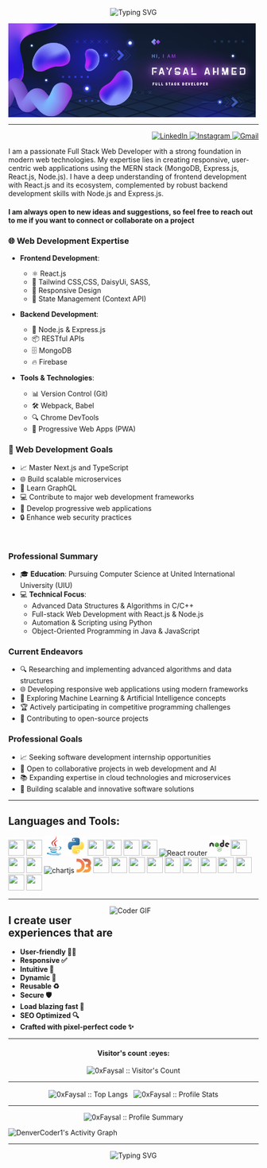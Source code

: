 <p align="center"><img src="https://readme-typing-svg.herokuapp.com?font=Fira+Code&weight=500&size=30&duration=3000&pause=1000&color=F7F7F7&background=0D1117&center=true&vCenter=true&width=600&height=100&lines=Hello+World!;I'm+Faysal+Ahmed;Welcome+to+my+GitHub+Profile!" alt="Typing SVG" /></p>
<p align="center">

<img align="center" src="image/banner.png" alt="0xFaysal" />
</p>

---
<p align="right">
<a href="https://www.linkedin.com/in/faysal-ahmed-fahim01" target="_blank">
<img src="https://img.shields.io/badge/-LinkedIn-0077B5?style=flat&logo=LinkedIn&logoColor=white" alt="LinkedIn">
</a>
 <!-- <a href="https://twitter.com/0xFaysal" target="_blank">
 <img src="https://img.shields.io/badge/-Twitter-1DA1F2?style=flat&logo=Twitter&logoColor=white" alt="Twitter">
 </a> -->
  <a href="https://www.instagram.com/faysal_fahim_/" target="_blank">
  <img src="https://img.shields.io/badge/-Instagram-E4405F?style=flat&logo=Instagram&logoColor=white" alt="Instagram">
    </a>
  </a>
  <a href="mailto:faysalfahim3@gmail.com" target="_blank"><img src="https://img.shields.io/badge/-Gmail-D14836?style=flat&logo=Gmail&logoColor=white" alt="Gmail"></a>

   <!-- <a href="https://www.facebook.com/FaysalAHMEDFAHIM/" target="_blank"><img src="https://img.shields.io/badge/-Facebook-1877F2?style=flat&logo=Facebook&logoColor=white" alt="Facebook">
   </a> -->
   <!-- </a> <a href="https://www.youtube.com/@0xFaysal" target="_blank"><img src="https://img.shields.io/badge/-YouTube-FF0000?style=flat&logo=YouTube&logoColor=white" alt="YouTube"></a> <a href="https://www.twitch.tv/0xfaysal" target="_blank"><img src="https://img.shields.io/badge/-Twitch-9146FF?style=flat&logo=Twitch&logoColor=white" alt="Twitch"></a> -->
   </p>

I am a passionate Full Stack Web Developer with a strong foundation in modern web technologies. My expertise lies in creating responsive, user-centric web applications using the MERN stack (MongoDB, Express.js, React.js, Node.js). I have a deep understanding of frontend development with React.js and its ecosystem, complemented by robust backend development skills with Node.js and Express.js.

#### I am always open to new ideas and suggestions, so feel free to reach out to me if you want to connect or collaborate on a project

### 🌐 Web Development Expertise

- **Frontend Development**:
  - ⚛️ React.js
  - 🎨 Tailwind CSS,CSS, DaisyUi, SASS,
  - 📱 Responsive Design
  - 🔄 State Management (Context API)

- **Backend Development**:
  - 🚀 Node.js & Express.js
  - 📦 RESTful APIs
  - 🗄️ MongoDB
  - 🔥 Firebase

- **Tools & Technologies**:
  - 📊 Version Control (Git)
  - 🛠️ Webpack, Babel
  - 🔍 Chrome DevTools
  - 📱 Progressive Web Apps (PWA)

<!-- I am a passionate programmer and a tech enthusiast. I love to explore new technologies and learn new programming languages. I am currently focusing on web development and learning Computer Engineering fundamentals.I have experience in various programming languages such as C/C++, Java, JavaScript and Python. I am also familiar with web development frameworks like React and Node.js. I enjoy working on projects that challenge my skills and allow me to learn new things. I am always looking for opportunities to collaborate with other developers and contribute to open-source projects.

I believe that sharing knowledge and working together is the best way to grow as a developer. In my free time, I like to read tech blogs, watch coding tutorials, and participate in coding challenges. -->

### 🎯 Web Development Goals

- 📈 Master Next.js and TypeScript
- 🌐 Build scalable microservices
- 🚀 Learn GraphQL
- 💻 Contribute to major web development frameworks
- 📱 Develop progressive web applications
- 🔒 Enhance web security practices

<br>

### Professional Summary

- 🎓 **Education**: Pursuing Computer Science at United International University (UIU)
- 💻 **Technical Focus**:
  - Advanced Data Structures & Algorithms in C/C++
  - Full-stack Web Development with React.js & Node.js
  - Automation & Scripting using Python
  - Object-Oriented Programming in Java & JavaScript

### Current Endeavors

- 🔍 Researching and implementing advanced algorithms and data structures
- 🌐 Developing responsive web applications using modern frameworks
- 🤖 Exploring Machine Learning & Artificial Intelligence concepts
- 🏆 Actively participating in competitive programming challenges
- 🔄 Contributing to open-source projects

### Professional Goals

- 📈 Seeking software development internship opportunities
- 🤝 Open to collaborative projects in web development and AI
- 📚 Expanding expertise in cloud technologies and microservices
- 🎯 Building scalable and innovative software solutions

<!-- ### 💼 Featured Web Projects

| Project | Tech Stack | Live Demo | Code |
|---------|------------|-----------|------|
| E-commerce Platform | React, Node.js, MongoDB | [Demo](link) | [Code](link) |
| Social Media App | MERN Stack, Socket.io | [Demo](link) | [Code](link) |
| Portfolio Website | Next.js, Tailwind | [Demo](link) | [Code](link) | -->
---
<h2 align="left">Languages and Tools:</h2>
<p align="left">
<!-- Programming Languages -->
<img height="32" width="32" src="https://cdn.simpleicons.org/c" />
<img height="32" width="32" src="https://cdn.simpleicons.org/cplusplus" />
<img src="https://raw.githubusercontent.com/devicons/devicon/master/icons/java/java-original.svg" alt="java" width="40" height="40"/>
<img src="https://raw.githubusercontent.com/devicons/devicon/master/icons/python/python-original.svg" alt="python" width="40" height="40"/>
<img height="32" width="32" src="https://cdn.simpleicons.org/javascript" />

<!-- Web Development - Frontend -->
<img height="32" width="32" src="https://cdn.simpleicons.org/html5" />
<img height="32" width="32" src="https://cdn.simpleicons.org/css" />
<img height="32" width="32" src="https://cdn.simpleicons.org/react" />
<img height="32" width="32" src="https://cdn.simpleicons.org/reactrouter" alt="React router" title="React router" />

<!-- Web Development - Backend -->
<img src="https://raw.githubusercontent.com/devicons/devicon/master/icons/nodejs/nodejs-original-wordmark.svg" alt="nodejs" width="40" height="40"/>
<img height="32" width="32" src="https://cdn.simpleicons.org/express/000/fff" />

<!-- Databases & Cloud -->
<img height="32" width="32" src="https://cdn.simpleicons.org/firebase" />
<img height="32" width="32" src="https://cdn.simpleicons.org/mongodb" />

<!-- Data Visualization -->
<img src="https://www.chartjs.org/media/logo-title.svg" alt="chartjs" width="40" height="40"/>
<img src="https://raw.githubusercontent.com/devicons/devicon/master/icons/d3js/d3js-original.svg" alt="d3js" width="30" height="30"/>

<!-- CSS Frameworks & Libraries -->
<img height="32" width="32" src="https://cdn.simpleicons.org/tailwindcss" />
<img height="32" width="32" src="https://cdn.simpleicons.org/bootstrap" />
<img height="32" width="32" src="https://cdn.simpleicons.org/sass" />
<img height="32" width="32" src="https://cdn.simpleicons.org/daisyui" />

<!-- Version Control & Collaboration -->
<img height="32" width="32" src="https://cdn.simpleicons.org/git" />
<img height="32" width="32" src="https://cdn.simpleicons.org/github/000/fff" />
<img height="32" width="32" src="https://cdn.simpleicons.org/githubcopilot/000/fff" />

<!-- Design Tools -->
<img height="32" width="32" src="https://cdn.simpleicons.org/figma" />
<img height="32" width="32" src="https://cdn.simpleicons.org/canva" />

<!-- IDEs -->
<img height="32" width="32" src="https://cdn.simpleicons.org/intellijidea/000/fff" />
<img height="32" width="32" src="https://cdn.simpleicons.org/pycharm/000/fff" />
</p>

---

<img align="right" src="https://media.giphy.com/media/SWoSkN6DxTszqIKEqv/giphy.gif" alt="Coder GIF" width="300">

## I create user experiences that are

- **User-friendly 👩‍💻**
- **Responsive ✅**
- **Intuitive 🤩**
- **Dynamic 🧬**
- **Reusable ♻️**
- **Secure 🛡️**
- **Load blazing fast 🚀**
- **SEO Optimized 🔍**
- **Crafted with pixel-perfect code ✨**

---

<h4 align="center">Visitor's count :eyes:</h4>

<p align="center"><img src="https://profile-counter.glitch.me/{0xFaysal}/count.svg" alt="0xFaysal :: Visitor's Count" /></p>

---

<p align="center"><img align="center" src="https://github-readme-stats.vercel.app/api/top-langs/?username=0xFaysal&langs_count=10&theme=tokyonight&layout=compact" alt="0xFaysal :: Top Langs" />
  &nbsp;
<img align="center" src="https://github-readme-stats.vercel.app/api?username=0xFaysal&show_icons=true&theme=synthwave" alt="0xFaysal :: Profile Stats" /></p>

---

<p align="center"><img src="https://github-profile-summary-cards.vercel.app/api/cards/profile-details?username=0xFaysal&theme=monokai" alt="0xFaysal :: Profile Summary" /></p>

  <p><img alt="DenverCoder1's Activity Graph" src="https://github-readme-activity-graph.vercel.app/graph/?username=0xFaysal&bg_color=1F222E&color=F8D866&line=F85D7F&point=FFFFFF&hide_border=true" /></p>

---

<p align="center"><img src="https://readme-typing-svg.herokuapp.com?font=Fira+Code&weight=500&size=22&duration=3000&pause=1000&color=F7F7F7&background=0D1117&center=true&vCenter=true&width=600&height=100&lines=Let's+connect+and+collaborate!;I+am+always+open+to+new+ideas;Feel+free+to+reach+out+to+me!" alt="Typing SVG" /></p>
